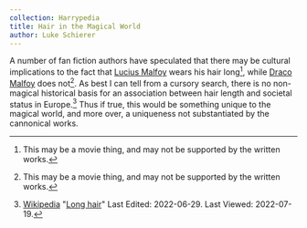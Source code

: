 ```yaml
---
collection: Harrypedia
title: Hair in the Magical World
author: Luke Schierer
---
```


A number of fan fiction authors have speculated that there may be cultural
implications to the fact that [Lucius Malfoy] wears his hair long[^220719-1],
while [Draco Malfoy] does not[^220719-2]. As best I can tell from a cursory
search, there is no non-magical historical basis for an association between
hair length and societal status in Europe.[^220719-3] Thus if true, this
would be something unique to the magical world, and more over, a uniqueness
not substantiated by the cannonical works.

[Lucius Malfoy]: /harrypedia/people/malfoy/lucius_abraxas//
[Draco Malfoy]: /harrypedia/people/malfoy/draco_lucius//
[DLM1]: /harrypedia/people/malfoy/draco_lucius//

[^220719-1]: This may be a movie thing, and may not be supported by the written works.

[^220719-2]: This may be a movie thing, and may not be supported by the written works.

[^220719-3]:
    [Wikipedia](https://en.wikipedia.org/)
    "[Long hair](https://en.wikipedia.org/wiki/Long_hair)"
    Last Edited: 2022-06-29. Last Viewed: 2022-07-19.
